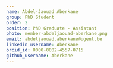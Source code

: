 ```yaml
---
name: Abdel-Jaouad Aberkane
group: PhD Student
order: 2
position: PhD Graduate - Assistant
photo: member-abdeljaouad-aberkane.png
email: abdeljaouad.aberkane@ugent.be
linkedin_username: Aberkane
orcid_id: 0000-0002-4557-0715
github_username: Aberkane
---
```

